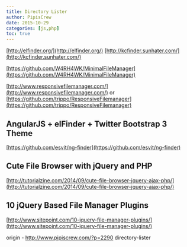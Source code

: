 ```yaml
---
title: Directory Lister
author: PipisCrew
date: 2015-10-29
categories: [js,php]
toc: true
---
```


[http://elfinder.org/](http://elfinder.org/)
[http://kcfinder.sunhater.com/](http://kcfinder.sunhater.com/)

[https://github.com/W4RH4WK/MinimalFileManager](https://github.com/W4RH4WK/MinimalFileManager)

[http://www.responsivefilemanager.com/](http://www.responsivefilemanager.com/)
or
[https://github.com/trippo/ResponsiveFilemanager](https://github.com/trippo/ResponsiveFilemanager)

## AngularJS + elFinder + Twitter Bootstrap 3 Theme

[https://github.com/esvit/ng-finder](https://github.com/esvit/ng-finder)

## Cute File Browser with jQuery and PHP

[http://tutorialzine.com/2014/09/cute-file-browser-jquery-ajax-php/](http://tutorialzine.com/2014/09/cute-file-browser-jquery-ajax-php/)

## 10 jQuery Based File Manager Plugins

[http://www.sitepoint.com/10-jquery-file-manager-plugins/](http://www.sitepoint.com/10-jquery-file-manager-plugins/)

origin - http://www.pipiscrew.com/?p=2290 directory-lister